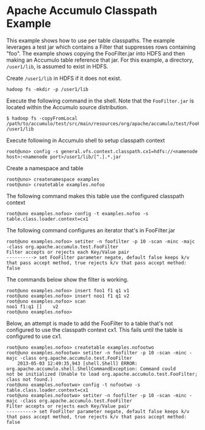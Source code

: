<!--
Licensed to the Apache Software Foundation (ASF) under one or more
contributor license agreements.  See the NOTICE file distributed with
this work for additional information regarding copyright ownership.
The ASF licenses this file to You under the Apache License, Version 2.0
(the "License"); you may not use this file except in compliance with
the License.  You may obtain a copy of the License at

    http://www.apache.org/licenses/LICENSE-2.0

Unless required by applicable law or agreed to in writing, software
distributed under the License is distributed on an "AS IS" BASIS,
WITHOUT WARRANTIES OR CONDITIONS OF ANY KIND, either express or implied.
See the License for the specific language governing permissions and
limitations under the License.
-->
# Apache Accumulo Classpath Example

This example shows how to use per table classpaths. The example leverages a
test jar which contains a Filter that suppresses rows containing "foo". The
example shows copying the FooFilter.jar into HDFS and then making an Accumulo
table reference that jar. For this example, a directory, `/user1/lib`, is
assumed to exist in HDFS.

Create `/user1/lib` in HDFS if it does not exist.

    hadoop fs -mkdir -p /user1/lib

Execute the following command in the shell. Note that the `FooFilter.jar`
is located within the Accumulo source distribution. 

    $ hadoop fs -copyFromLocal /path/to/accumulo/test/src/main/resources/org/apache/accumulo/test/FooFilter.jar /user1/lib

Execute following in Accumulo shell to setup classpath context

    root@uno> config -s general.vfs.context.classpath.cx1=hdfs://<namenode host>:<namenode port>/user1/lib/[^.].*.jar

Create a namespace and table

    root@uno> createnamespace examples
    root@uno> createtable examples.nofoo

The following command makes this table use the configured classpath context

    root@uno examples.nofoo> config -t examples.nofoo -s table.class.loader.context=cx1

The following command configures an iterator that's in FooFilter.jar

    root@uno examples.nofoo> setiter -n foofilter -p 10 -scan -minc -majc -class org.apache.accumulo.test.FooFilter
    Filter accepts or rejects each Key/Value pair
    ----------> set FooFilter parameter negate, default false keeps k/v that pass accept method, true rejects k/v that pass accept method: false

The commands below show the filter is working.

    root@uno examples.nofoo> insert foo1 f1 q1 v1
    root@uno examples.nofoo> insert noo1 f1 q1 v2
    root@uno examples.nofoo> scan
    noo1 f1:q1 []    v2
    root@uno examples.nofoo>

Below, an attempt is made to add the FooFilter to a table that's not configured
to use the classpath context cx1. This fails until the table is configured to
use cx1.

    root@uno examples.nofoo> createtable examples.nofootwo
    root@uno examples.nofootwo> setiter -n foofilter -p 10 -scan -minc -majc -class org.apache.accumulo.test.FooFilter
        2013-05-03 12:49:35,943 [shell.Shell] ERROR: org.apache.accumulo.shell.ShellCommandException: Command could 
    not be initialized (Unable to load org.apache.accumulo.test.FooFilter; class not found.)
    root@uno examples.nofootwo> config -t nofootwo -s table.class.loader.context=cx1
    root@uno examples.nofootwo> setiter -n foofilter -p 10 -scan -minc -majc -class org.apache.accumulo.test.FooFilter
    Filter accepts or rejects each Key/Value pair
    ----------> set FooFilter parameter negate, default false keeps k/v that pass accept method, true rejects k/v that pass accept method: false


